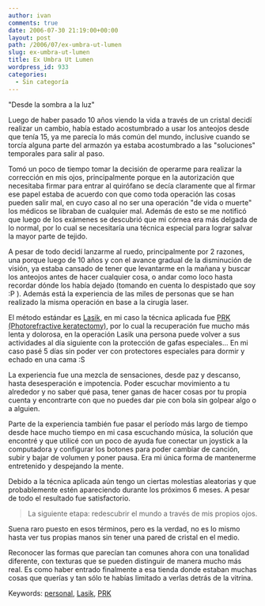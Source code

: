 ```yaml
---
author: ivan
comments: true
date: 2006-07-30 21:19:00+00:00
layout: post
path: /2006/07/ex-umbra-ut-lumen
slug: ex-umbra-ut-lumen
title: Ex Umbra Ut Lumen
wordpress_id: 933
categories:
  - Sin categoría
---
```


"Desde la sombra a la luz"

Luego de haber pasado 10 años viendo la vida a través de un cristal decidí realizar un cambio, había estado acostumbrado a usar los anteojos desde que tenía 15, ya me parecía lo más común del mundo, inclusive cuando se torcía alguna parte del armazón ya estaba acostumbrado a las "soluciones" temporales para salir al paso.

Tomó un poco de tiempo tomar la decisión de operarme para realizar la corrección en mis ojos, principalmente porque en la autorización que necesitaba firmar para entrar al quirófano se decía claramente que al firmar ese papel estaba de acuerdo con que como toda operación las cosas pueden salir mal, en cuyo caso al no ser una operación "de vida o muerte" los médicos se libraban de cualquier mal. Además de esto se me notificó que luego de los exámenes se descubrió que mi córnea era más delgada de lo normal, por lo cual se necesitaría una técnica especial para lograr salvar la mayor parte de tejido.

A pesar de todo decidí lanzarme al ruedo, principalmente por 2 razones, una porque luego de 10 años y con el avance gradual de la disminución de visión, ya estaba cansado de tener que levantarme en la mañana y buscar los anteojos antes de hacer cualquier cosa, o andar como loco hasta recordar dónde los había dejado (tomando en cuenta lo despistado que soy :P ). Además está la experiencia de las miles de personas que se han realizado la misma operación en base a la cirugía laser.

El método estándar es [Lasik](https://en.wikipedia.org/wiki/LASIK), en mi caso la técnica aplicada fue [PRK (Photorefractive keratectomy)](https://en.wikipedia.org/wiki/Photorefractive_keratectomy), por lo cual la recuperación fue mucho más lenta y dolorosa, en la operación Lasik una persona puede volver a sus actividades al día siguiente con la protección de gafas especiales... En mi caso pasé 5 días sin poder ver con protectores especiales para dormir y echado en una cama :S

La experiencia fue una mezcla de sensaciones, desde paz y descanso, hasta desesperación e impotencia. Poder escuchar movimiento a tu alrededor y no saber qué pasa, tener ganas de hacer cosas por tu propia cuenta y encontrarte con que no puedes dar pie con bola sin golpear algo o a alguien.

Parte de la experiencia también fue pasar el período más largo de tiempo desde hace mucho tiempo en mi casa escuchando música, la solución que encontré y que utilicé con un poco de ayuda fue conectar un joystick a la computadora y configurar los botones para poder cambiar de canción, subir y bajar de volumen y poner pausa. Era mi única forma de mantenerme entretenido y despejando la mente.

Debido a la técnica aplicada aún tengo un ciertas molestias aleatorias y que probablemente estén apareciendo durante los próximos 6 meses. A pesar de todo el resultado fue satisfactorio.

<blockquote>La siguiente etapa: redescubrir el mundo a través de mis propios ojos. </blockquote>

Suena raro puesto en esos términos, pero es la verdad, no es lo mismo hasta ver tus propias manos sin tener una pared de cristal en el medio.

Reconocer las formas que parecían tan comunes ahora con una tonalidad diferente, con texturas que se pueden distinguir de manera mucho más real. Es como haber entrado finalmente a esa tienda donde estaban muchas cosas que querías y tan sólo te habías limitado a verlas detrás de la vitrina.

Keywords: [personal](https://technorati.com/tags/personal), [Lasik](https://technorati.com/tags/lasik), [PRK](https://technorati.com/tags/prk)
